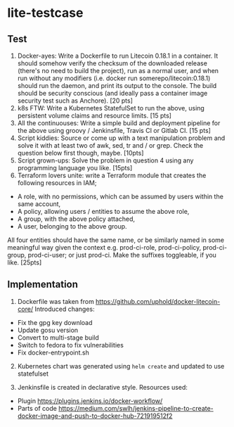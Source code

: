 # lite-testcase

## Test
1. Docker-ayes: Write a Dockerfile to run Litecoin 0.18.1 in a container. It should somehow verify the
checksum of the downloaded release (there's no need to build the project), run as a normal user, and
when run without any modifiers (i.e. docker run somerepo/litecoin:0.18.1) should run the daemon, and
print its output to the console. The build should be security conscious (and ideally pass a container
image security test such as Anchore). [20 pts]
2. k8s FTW: Write a Kubernetes StatefulSet to run the above, using persistent volume claims and
resource limits. [15 pts]
3. All the continuouses: Write a simple build and deployment pipeline for the above using groovy /
Jenkinsfile, Travis CI or Gitlab CI. [15 pts]
4. Script kiddies: Source or come up with a text manipulation problem and solve it with at least two of
awk, sed, tr and / or grep. Check the question below first though, maybe. [10pts]
5. Script grown-ups: Solve the problem in question 4 using any programming language you like. [15pts]
6. Terraform lovers unite: write a Terraform module that creates the following resources in IAM;
- A role, with no permissions, which can be assumed by users within the same account,
- A policy, allowing users / entities to assume the above role,
- A group, with the above policy attached,
- A user, belonging to the above group.

All four entities should have the same name, or be similarly named in some meaningful way given the context e.g. prod-ci-role, prod-ci-policy, prod-ci-group, prod-ci-user; or just prod-ci. Make the suffixes toggleable, if you like. [25pts]


## Implementation

1. Dockerfile was taken from https://github.com/uphold/docker-litecoin-core/
Introduced changes:
- Fix the gpg key download
- Update gosu version
- Convert to multi-stage build
- Switch to fedora to fix vulnerabilities
- Fix docker-entrypoint.sh


2. Kubernetes chart was generated using `helm create` and updated to use statefulset

3. Jenkinsfile is created in declarative style. Resources used:
- Plugin https://plugins.jenkins.io/docker-workflow/
- Parts of code https://medium.com/swlh/jenkins-pipeline-to-create-docker-image-and-push-to-docker-hub-721919512f2
